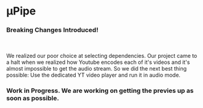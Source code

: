 # µPipe

### Breaking Changes Introduced!
<br />
<br />
We realized our poor choice at selecting dependencies. Our project came to a halt when we realized how Youtube encodes each of it's videos and it's almost impossible to get the audio stream. So we did the next best thing possible: Use the dedicated YT video player and run it in audio mode.

### Work in Progress. We are working on getting the previes up as soon as possible. 